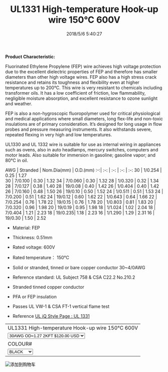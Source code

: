 ﻿---
layout: post 
title: UL1331 High-temperature Hook-up wire 150°C 600V
categories: wire-cable
overview: FEP Fluorinated Ethylene Propylene Wire
series: HN10
part_number: 10-1331-0
thumb_img: 
image: static/11-20210603.jpg
date: 2018/5/6 5:40:27
permalink: /wire-cable/ul31312-hight-temperature-fep-f46-hookup-wire-150degc-600v.html
---


__Product Characteristic:__

Fluorinated Ethylene Propylene (FEP) wire achieves high voltage protection due to the excellent dielectric properties of FEP and therefore has smaller diameters than other high voltage wires.  FEP also has a high stress crack resistance and retains its toughness and flexibility even at higher temperatures up to 200°C.  This wire is very resistant to chemicals including transformer oils.  It has a low coefficient of friction, low flammability, negligible moisture absorption, and excellent resistance to ozone sunlight and weather.

FEP is also a non-hygroscopic fluoropolymer used for critical physiological and medical applications where small diameters, long flex-life and non-toxic insulations are of primary consideration. It’s designed for long usage in flow probes and pressure measuring instruments. It also withstands severe, repeated flexing in very high and low temperatures.

UL1330 and UL 1332 wire is suitable for use as internal wiring in appliances such as ovens, also in auto headlamps, mercury switches, computers and motor leads. Also suitable for immersion in gasoline; gasoline vapor; and 80°C in oil.


AWG | Stranded | Nom.Dia(mm) | O.D.(mm)
:-:| :-: | :-: | :-: | :-: 
30 | 1/0.254 | 0.25 | 1.27	
30 | 7/0.100 | 0.30 | 1.32
34 | 7/0.060 | 0.30 | 1.32
28 | 1/0.320 | 0.32 | 1.34
28 | 7/0.127 | 0.38 | 1.40
28 | 19/0.08 | 0.40 | 1.42
26 | 1/0.404 | 0.40 | 1.42
26 | 7/0.160 | 0.48 | 1.50
26 | 19/0.10 | 0.50 | 1.52
24 | 1/0.511 | 0.51 | 1.53
24 | 7/0.200 | 0.51 | 1.62
24 | 19/0.12 | 0.60 | 1.62
22 | 1/0.643 | 0.64 | 1.66
22 | 7/0.254 | 0.76 | 1.78
22 | 19/0.15 | 0.76 | 1.78
20 | 1/0.803 | 0.81 | 1.83
20 | 7/0.320 | 0.96 | 1.98
20 | 19/0.19 | 0.95 | 1.98
18 | 1/1.024 | 1.02 | 2.04
18 | 7/0.404 | 1.21 | 2.23
18 | 19/0.235| 1.18 | 2.23
16 | 1/1.290 | 1.29 | 2.31
16 | 19/0.30 | 1.50 | 2.52

* Material: FEP
* Thickness: 0.51mm

* Rated voltage: 600V
* Rated temperature： 150℃
* Solid or stranded, tinned or bare copper conductor 30~4/0AWG 
* Reference standard: UL Subject 758 & CSA C22.2 No.210.2
* Stranded tinned copper conductor
* PFA or FEP insulation
* Passes UL VW-1 & CSA FT-1 vertical flame test

* Reference 
[UL iQ Style Page : UL 1331](http://iq.ul.com/awm/stylepage.aspx?Style=1331)

<form action="https://www.paypal.com/cgi-bin/webscr" method="post" target="_blank">
  <input type="hidden" name="cmd" value="_s-xclick" />
  <input type="hidden" name="hosted_button_id" value="H5DMZXZYEWT9J" />
  <table>
    <tr>
      <td>
        <input type="hidden" name="on0" value="UL1331 High-temperature Hook-up wire 150°C 600V"/>
        UL1331 High-temperature Hook-up wire 150°C 600V
      </td>
    </tr>
    <tr>
      <td>
        <select name="os0">
          <option value="30AWG OD=1.27 2KFT">
            30AWG OD=1.27 2KFT $120.00 USD
          </option>
          <option value="28AWG OD=1.34 2KFT">
            28AWG OD=1.34 2KFT $150.00 USD
          </option>
          <option value="26AWG OD=1.42 2KFT">
            26AWG OD=1.42 2KFT $170.00 USD
          </option>
          <option value="24AWG OD=1.53 2KFT">
            24AWG OD=1.53 2KFT $190.00 USD
          </option>
          <option value="22AWG OD=1.66 2KFT">
            22AWG OD=1.66 2KFT $220.00 USD
          </option>
          <option value="20AWG OD=1.83 2KFT">
            20AWG OD=1.83 2KFT $260.00 USD
          </option>
          <option value="18AWG OD=2.04 2KFT">
            18AWG OD=2.04 2KFT $290.00 USD
          </option>
          <option value="16AWG OD=2.23 2KFT">
            16AWG OD=2.23 2KFT $340.00 USD
          </option>
        </select>
      </td>
    </tr>
    <tr>
      <td>
        <input type="hidden" name="on1" value="COLOUR#"/>
        COLOUR#
      </td>
    </tr>
    <tr>
      <td>
        <select name="os1">
          <option value="BLACK">
            BLACK
          </option>
          <option value="BROWN">
            BROWN
          </option>
          <option value="RED">
            RED
          </option>
          <option value="ORANGE">
            ORANGE
          </option>
          <option value="YELLOW">
            YELLOW
          </option>
          <option value="GREEN">
            GREEN
          </option>
          <option value="BLUE">
            BLUE
          </option>
          <option value="VIOLET">
            VIOLET
          </option>
          <option value="GRAY">
            GRAY
          </option>
          <option value="WHITE">
            WHITE
          </option>
        </select>
      </td>
    </tr>
  </table>
  <input type="hidden" name="currency_code" value="USD" />
  <input type="image" src="https://www.paypalobjects.com/en_US/i/btn/btn_cart_SM.gif" border="0" name="submit" title="有了PayPal，您可以更安全便捷地在线付款！" alt="添加到购物车" />
</form>